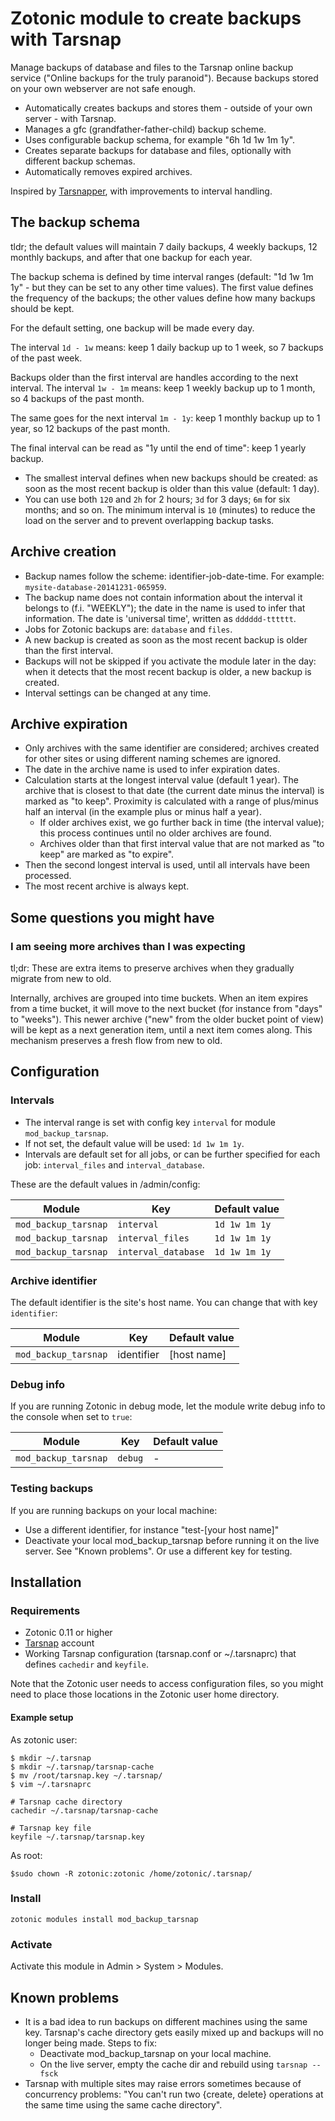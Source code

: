 # Zotonic module to create backups with Tarsnap

Manage backups of database and files to the Tarsnap online backup service ("Online backups for the truly paranoid"). Because backups stored on your own webserver are not safe enough.

* Automatically creates backups and stores them - outside of your own server - with Tarsnap.
* Manages a gfc (grandfather-father-child) backup scheme.
* Uses configurable backup schema, for example "6h 1d 1w 1m 1y".
* Creates separate backups for database and files, optionally with different backup schemas.
* Automatically removes expired archives.

Inspired by [Tarsnapper](https://github.com/miracle2k/tarsnapper), with improvements to interval handling.


## The backup schema

tldr; the default values will maintain 7 daily backups, 4 weekly backups, 12 monthly backups, and after that one backup for each year.

The backup schema is defined by time interval ranges (default: "1d 1w 1m 1y" - but they can be set to any other time values). The first value defines the frequency of the backups; the other values define how many backups should be kept.

For the default setting, one backup will be made every day.

The interval `1d - 1w` means: keep 1 daily backup up to 1 week, so 7 backups of the past week.

Backups older than the first interval are handles according to the next interval. The interval `1w - 1m` means: keep 1 weekly backup up to 1 month, so 4 backups of the past month.

The same goes for the next interval `1m - 1y`: keep 1 monthly backup up to 1 year, so 12 backups of the past month.

The final interval can be read as "1y until the end of time": keep 1 yearly backup.


* The smallest interval defines when new backups should be created: as soon as the most recent backup is older than this value (default: 1 day).
* You can use  both `120` and `2h` for 2 hours; `3d` for 3 days; `6m` for six months; and so on. The minimum interval is `10` (minutes) to reduce the load on the server and to prevent overlapping backup tasks.


## Archive creation

* Backup names follow the scheme: identifier-job-date-time. For example: `mysite-database-20141231-065959`.
* The backup name does not contain information about the interval it belongs to (f.i. "WEEKLY");  the date in the name is used to infer that information. The date is 'universal time', written as `dddddd-tttttt`.
* Jobs for Zotonic backups are: `database` and `files`.
* A new backup is created as soon as the most recent backup is older than the first interval.
* Backups will not be skipped if you activate the module later in the day: when it detects that the most recent backup is older, a new backup is created.
* Interval settings can be changed at any time.


## Archive expiration
 
* Only archives with the same identifier are considered; archives created for other sites or using different naming schemes are ignored.
* The date in the archive name is used to infer expiration dates. 
* Calculation starts at the longest interval value (default 1 year). The archive that is closest to that date (the current date minus the interval) is marked as "to keep". Proximity is calculated with a range of plus/minus half an interval (in the example plus or minus half a year).
  * If older archives exist, we go further back in time (the interval value); this process continues until no older archives are found.
  * Archives older than that first interval value that are not marked as "to keep" are marked as "to expire".
* Then the second longest interval is used, until all intervals have been processed.
* The most recent archive is always kept.


## Some questions you might have

### I am seeing more archives than I was expecting

tl;dr: These are extra items to preserve archives when they gradually migrate from new to old.

Internally, archives are grouped into time buckets. When an item expires from a time bucket, it will move to the next bucket (for instance from "days" to "weeks"). This newer archive ("new" from the older bucket point of view) will be kept as a next generation item, until a next item comes along. This mechanism preserves a fresh flow from new to old. 


## Configuration

### Intervals

* The interval range is set with config key `interval` for module `mod_backup_tarsnap`.
* If not set, the default value will be used: `1d 1w 1m 1y`.
* Intervals are default set for all jobs, or can be further specified for each job: `interval_files` and `interval_database`.

These are the default values in /admin/config:

| Module | Key | Default value |
|--------|-----|-------|
| `mod_backup_tarsnap` | `interval`          | `1d 1w 1m 1y`  |
| `mod_backup_tarsnap` | `interval_files`    | `1d 1w 1m 1y`  |
| `mod_backup_tarsnap` | `interval_database` | `1d 1w 1m 1y`  |


### Archive identifier

The default identifier is the site's host name. You can change that with key `identifier`:

| Module | Key | Default value |
|--------|-----|-------|
| `mod_backup_tarsnap` | identifier          | [host name]  |


### Debug info

If you are running Zotonic in debug mode, let the module write debug info to the console when set to `true`:

| Module | Key | Default value |
|--------|-----|-------|
| `mod_backup_tarsnap` | `debug`          | -  |


### Testing backups

If you are running backups on your local machine:

* Use a different identifier, for instance "test-[your host name]"
* Deactivate your local mod_backup_tarsnap before running it on the live server. See "Known problems". Or use a different key for testing.


## Installation

### Requirements

* Zotonic 0.11 or higher
* [Tarsnap](https://www.tarsnap.com) account
* Working Tarsnap configuration (tarsnap.conf or ~/.tarsnaprc) that defines `cachedir` and `keyfile`.

Note that the Zotonic user needs to access configuration files, so you might need to place those locations in the Zotonic user home directory.

#### Example setup

As zotonic user:

    $ mkdir ~/.tarsnap
    $ mkdir ~/.tarsnap/tarsnap-cache
    $ mv /root/tarsnap.key ~/.tarsnap/
    $ vim ~/.tarsnaprc
    
    # Tarsnap cache directory
    cachedir ~/.tarsnap/tarsnap-cache

    # Tarsnap key file
    keyfile ~/.tarsnap/tarsnap.key

As root:

    $sudo chown -R zotonic:zotonic /home/zotonic/.tarsnap/


### Install

    zotonic modules install mod_backup_tarsnap


### Activate

Activate this module in Admin > System > Modules. 


## Known problems

* It is a bad idea to run backups on different machines using the same key. Tarsnap's cache directory gets easily mixed up and backups will no longer being made. Steps to fix:
  * Deactivate mod_backup_tarsnap on your local machine.
  * On the live server, empty the cache dir and rebuild using ``tarsnap --fsck``
* Tarsnap with multiple sites may raise errors sometimes because of concurrency problems: "You can't run two {create, delete} operations at the same time using the same cache directory".
